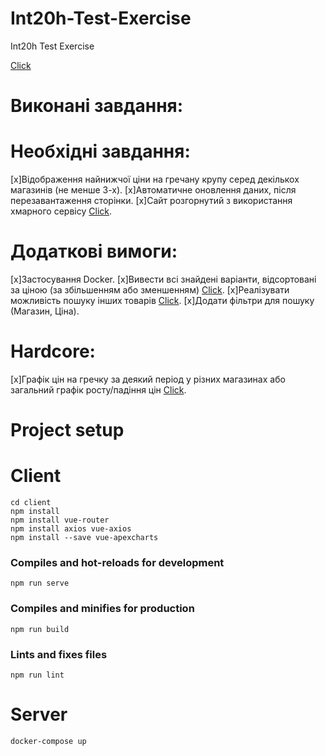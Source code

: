 # Int20h-Test-Exercise
Int20h Test Exercise

[Click](https://grechas.rocks/#/buckwheat)

# Виконані завдання:

# Необхідні завдання:
[x]Відображення найнижчої ціни на гречану крупу серед декількох магазинів (не менше 3-х).
[x]Автоматичне оновлення даних, після перезавантаження сторінки.
[x]Сайт розгорнутий з використання хмарного сервісу [Click](https://grechas.rocks).

# Додаткові вимоги:
[x]Застосування Docker.
[x]Вивести всі знайдені варіанти, відсортовані за ціною (за збільшенням або
зменшенням) [Click](https://grechas.rocks/#/buckwheat).
[x]Реалізувати можливість пошуку інших товарів [Click](https://grechas.rocks).
[x]Додати фільтри для пошуку (Магазин, Ціна).

# Hardcore:
[x]Графік цін на гречку за деякий період у різних магазинах або загальний
графік росту/падіння цін [Click](http://64.225.99.61:8080/#/chart).


# Project setup
# Client
```
cd client
npm install
npm install vue-router
npm install axios vue-axios
npm install --save vue-apexcharts
```

### Compiles and hot-reloads for development
```
npm run serve
```

### Compiles and minifies for production
```
npm run build
```

### Lints and fixes files
```
npm run lint
```

# Server
```
docker-compose up
```
